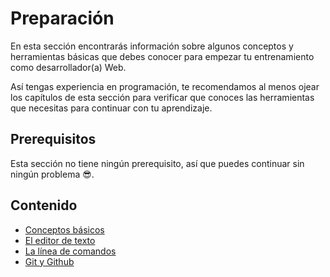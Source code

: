 # Preparación

En esta sección encontrarás información sobre algunos conceptos y herramientas básicas que debes conocer para empezar tu entrenamiento como desarrollador\(a\) Web.

Así tengas experiencia en programación, te recomendamos al menos ojear los capítulos de esta sección para verificar que conoces las herramientas que necesitas para continuar con tu aprendizaje.

## Prerequisitos

Esta sección no tiene ningún prerequisito, así que puedes continuar sin ningún problema 😎.

## Contenido

* [Conceptos básicos](conceptos-basicos.md)
* [El editor de texto](el-editor-de-texto.md)
* [La línea de comandos](la-linea-de-comandos.md)
* [Git y Github](git-y-github.md)

